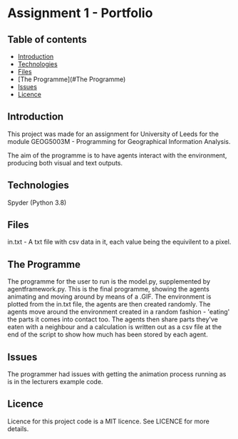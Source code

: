 # Assignment 1 - Portfolio

## Table of contents
* [Introduction](#introduction)
* [Technologies](#technologies)
* [Files](#Files)
* [The Programme](#The Programme)
* [Issues](#Issues)
* [Licence](#licence)

## Introduction
This project was made for an assignment for University of Leeds for the module GEOG5003M - Programming for Geographical Information Analysis.

The aim of the programme is to have agents interact with the environment, producing both visual and text outputs.

## Technologies
Spyder (Python 3.8)

## Files
in.txt - A txt file with csv data in it, each value being the equivilent to a pixel.

## The Programme
The programme for the user to run is the model.py, supplemented by agentframework.py.
This is the final programme, showing the agents animating and moving around by means of a .GIF.
The environment is plotted from the in.txt file, the agents are then created randomly.
The agents move around the environment created in a random fashion - 'eating' the parts it comes into contact too.
The agents then share parts they've eaten with a neighbour and a calculation is written out as a csv file at the end of the script to show how much has been stored by each agent.

## Issues
The programmer had issues with getting the animation process running as is in the lecturers example code.

## Licence
Licence for this project code is a MIT licence. See LICENCE for more details.

